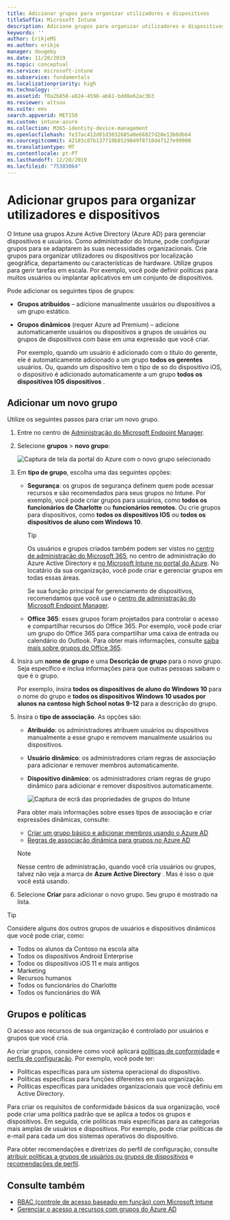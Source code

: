 ```yaml
---
title: Adicionar grupos para organizar utilizadores e dispositivos
titleSuffix: Microsoft Intune
description: Adicione grupos para organizar utilizadores e dispositivos por geografia, departamento ou hardware específico.
keywords: ''
author: ErikjeMS
ms.author: erikje
manager: dougeby
ms.date: 11/20/2019
ms.topic: conceptual
ms.service: microsoft-intune
ms.subservice: fundamentals
ms.localizationpriority: high
ms.technology: ''
ms.assetid: f0a2b858-a824-4598-ab81-bdd8e62ac3b3
ms.reviewer: altsou
ms.suite: ems
search.appverid: MET150
ms.custom: intune-azure
ms.collection: M365-identity-device-management
ms.openlocfilehash: fe37ac412d01d3032685a0e66827d20e13b0db64
ms.sourcegitcommit: 42183c87b137710b8529049f8710d47127e99900
ms.translationtype: MT
ms.contentlocale: pt-PT
ms.lasthandoff: 12/20/2019
ms.locfileid: "75303064"
---
```

# <a name="add-groups-to-organize-users-and-devices"></a>Adicionar grupos para organizar utilizadores e dispositivos

O Intune usa grupos Azure Active Directory (Azure AD) para gerenciar dispositivos e usuários. Como administrador do Intune, pode configurar grupos para se adaptarem às suas necessidades organizacionais. Crie grupos para organizar utilizadores ou dispositivos por localização geográfica, departamento ou características de hardware. Utilize grupos para gerir tarefas em escala. Por exemplo, você pode definir políticas para muitos usuários ou implantar aplicativos em um conjunto de dispositivos.

Pode adicionar os seguintes tipos de grupos:

- **Grupos atribuídos** – adicione manualmente usuários ou dispositivos a um grupo estático. 
- **Grupos dinâmicos** (requer Azure ad Premium) – adicione automaticamente usuários ou dispositivos a grupos de usuários ou grupos de dispositivos com base em uma expressão que você criar.

  Por exemplo, quando um usuário é adicionado com o título do gerente, ele é automaticamente adicionado a um grupo **todos os gerentes** usuários. Ou, quando um dispositivo tem o tipo de so do dispositivo iOS, o dispositivo é adicionado automaticamente a um grupo **todos os dispositivos IOS dispositivos** .

## <a name="add-a-new-group"></a>Adicionar um novo grupo

Utilize os seguintes passos para criar um novo grupo.

1. Entre no centro de [Administração do Microsoft Endpoint Manager](https://go.microsoft.com/fwlink/?linkid=2109431).
2. Selecione **grupos** > **novo grupo**:

   ![Captura de tela da portal do Azure com o novo grupo selecionado](./media/groups-add/groups-add-new.png)

3. Em **tipo de grupo**, escolha uma das seguintes opções:

    - **Segurança**: os grupos de segurança definem quem pode acessar recursos e são recomendados para seus grupos no Intune. Por exemplo, você pode criar grupos para usuários, como **todos os funcionários de Charlotte** ou **funcionários remotos**. Ou crie grupos para dispositivos, como **todos os dispositivos IOS** ou **todos os dispositivos de aluno com Windows 10**.

        > [!TIP]
        > Os usuários e grupos criados também podem ser vistos no [centro de administração do Microsoft 365](https://admin.microsoft.com), no centro de administração do Azure Active Directory e [no Microsoft Intune no portal do Azure](https://go.microsoft.com/fwlink/?linkid=2090973). No locatário da sua organização, você pode criar e gerenciar grupos em todas essas áreas.
        >
        > Se sua função principal for gerenciamento de dispositivos, recomendamos que você use o [centro de administração do Microsoft Endpoint Manager](https://go.microsoft.com/fwlink/?linkid=2109431).

    - **Office 365**: esses grupos foram projetados para controlar o acesso e compartilhar recursos do Office 365. Por exemplo, você pode criar um grupo do Office 365 para compartilhar uma caixa de entrada ou calendário do Outlook. Para obter mais informações, consulte [saiba mais sobre grupos do Office 365](https://support.office.com/article/learn-about-office-365-groups-b565caa1-5c40-40ef-9915-60fdb2d97fa2).

4. Insira um **nome de grupo** e uma **Descrição de grupo** para o novo grupo. Seja específico e inclua informações para que outras pessoas saibam o que é o grupo.

    Por exemplo, insira **todos os dispositivos de aluno do Windows 10** para o nome do grupo e **todos os dispositivos Windows 10 usados por alunos na contoso high School notas 9-12** para a descrição do grupo.

5. Insira o **tipo de associação**. As opções são:

    - **Atribuído**: os administradores atribuem usuários ou dispositivos manualmente a esse grupo e removem manualmente usuários ou dispositivos.
    - **Usuário dinâmico**: os administradores criam regras de associação para adicionar e remover membros automaticamente.
    - **Dispositivo dinâmico**: os administradores criam regras de grupo dinâmico para adicionar e remover dispositivos automaticamente.

        ![Captura de ecrã das propriedades de grupos do Intune](./media/groups-add/groups-add-properties.png)

    Para obter mais informações sobre esses tipos de associação e criar expressões dinâmicas, consulte:

    - [Criar um grupo básico e adicionar membros usando o Azure AD](https://docs.microsoft.com/azure/active-directory/fundamentals/active-directory-groups-create-azure-portal)
    - [Regras de associação dinâmica para grupos no Azure AD](https://docs.microsoft.com/azure/active-directory/users-groups-roles/groups-dynamic-membership)

    > [!NOTE]
    > Nesse centro de administração, quando você cria usuários ou grupos, talvez não veja a marca de **Azure Active Directory** . Mas é isso o que você está usando.

6. Selecione **Criar** para adicionar o novo grupo. Seu grupo é mostrado na lista.

> [!TIP]
> Considere alguns dos outros grupos de usuários e dispositivos dinâmicos que você pode criar, como:
>
> - Todos os alunos da Contoso na escola alta
> - Todos os dispositivos Android Enterprise
> - Todos os dispositivos iOS 11 e mais antigos
> - Marketing
> - Recursos humanos
> - Todos os funcionários do Charlotte
> - Todos os funcionários do WA

## <a name="groups-and-policies"></a>Grupos e políticas

O acesso aos recursos de sua organização é controlado por usuários e grupos que você cria.

Ao criar grupos, considere como você aplicará [políticas de conformidade](../protect/device-compliance-get-started.md) e [perfis de configuração](../configuration/device-profiles.md). Por exemplo, você pode ter:

- Políticas específicas para um sistema operacional do dispositivo.
- Políticas específicas para funções diferentes em sua organização.
- Políticas específicas para unidades organizacionais que você definiu em Active Directory.

Para criar os requisitos de conformidade básicos da sua organização, você pode criar uma política padrão que se aplica a todos os grupos e dispositivos. Em seguida, crie políticas mais específicas para as categorias mais amplas de usuários e dispositivos. Por exemplo, pode criar políticas de e-mail para cada um dos sistemas operativos do dispositivo.

Para obter recomendações e diretrizes do perfil de configuração, consulte [atribuir políticas a grupos de usuários ou grupos de dispositivos](../configuration/device-profile-assign.md#user-groups-vs-device-groups) e [recomendações de perfil](../configuration/device-profile-create.md#recommendations).

## <a name="see-also"></a>Consulte também

- [RBAC (controle de acesso baseado em função) com Microsoft Intune](role-based-access-control.md)
- [Gerenciar o acesso a recursos com grupos do Azure AD](https://docs.microsoft.com/azure/active-directory/active-directory-manage-groups)
